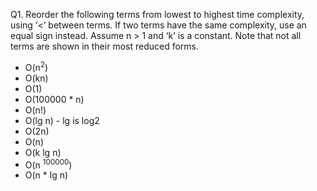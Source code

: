 Q1. Reorder the following terms from lowest to highest time complexity, using ‘<’ between terms. If two terms have the same complexity, use an equal sign instead. Assume n > 1 and ‘k’ is a constant. Note that not all terms are shown in their most reduced forms.
- O(n<sup>2</sup>)    
- O(kn)  
- O(1)  
- O(100000 * n)  
- O(n!)  
- O(lg n)  - lg is log2  
- O(2n)  
- O(n)  
- O(k lg n)  
- O(n <sup>100000</sup>)  
- O(n * lg n)  
